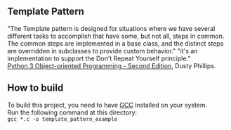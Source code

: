 ## Template Pattern

"The Template pattern is designed for situations where we have several different tasks to accomplish that have some, but not all, steps in common. The common steps are implemented in a base class, and the distinct steps are overridden in subclasses to provide custom behavior."
"it's an implementation to support the Don't Repeat Yourself principle."  
[Python 3 Object-oriented Programming - Second Edition](https://www.amazon.com/Python-Object-oriented-Programming-Building-maintainable/dp/1784398780), Dusty Phillips.

## How to build
To build this project, you need to have [GCC](https://gcc.gnu.org/) installed on your system.  
Run the following command at this directory:  
`gcc *.c -o template_pattern_example`

